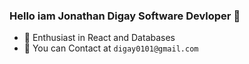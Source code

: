 ### Hello iam Jonathan Digay Software Devloper  👋

- 🔭 Enthusiast in React and Databases
- 🌱 You can Contact at `digay0101@gmail.com`

